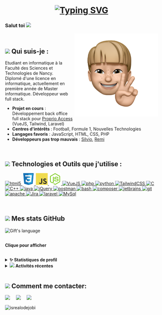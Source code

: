 <h1 align="center"><a href="https://git.io/typing-svg"><img src="https://readme-typing-svg.demolab.com?font=Pacifico&size=50&pause=10000&color=09E991&center=true&width=600&height=100&lines=Anthony+Briot" alt="Typing SVG" /></a></h1>

### Salut toi <img src="https://media.giphy.com/media/hvRJCLFzcasrR4ia7z/giphy.gif" width="30px">

<a href="#"><img src="https://github.com/Antho57/Antho57/blob/5fd7fb40d111b868508f92082fc3aadafbc018d6/src/images/me/20221029_162234225_iOS.png" align="right" height="275" /></a>

</br>

## <img src="https://img.icons8.com/emoji/344/memo-emoji.png" width="30px">  Qui suis-je :

Etudiant en informatique à la Faculté des Sciences et Technologies de Nancy. <br/>
Diplomé d'une licence en informatique, actuellement en première année de Master informatique. Développeur web full stack.

- **Projet en cours** : Développement back office full stack pour [Proprio Access](https://proprio-access.fr/) (VueJS, Tailwind, Laravel)
- **Centres d'intérêts** : Football, Formule 1, Nouvelles Technologies
- **Langages favoris** : JavaScript, HTML, CSS, PHP
- **Développeurs pas trop mauvais** : [Silvio](https://github.com/Silvio-Br), [Remi](https://github.com/RemRem57)

</br>

<h2 align="left"><img src="https://img.icons8.com/emoji/344/hammer-and-wrench.png" width="30px"> Technologies et Outils que j'utilise :</h2>
<p align="left">
   <a href="https://www.w3.org/html/" target="_blank"> <img src="https://cdn.jsdelivr.net/gh/devicons/devicon/icons/html5/html5-original.svg" alt="html5" width="40" height="40"/> </a>
   <a href="https://www.w3schools.com/css/" target="_blank"> <img src="https://raw.githubusercontent.com/devicons/devicon/master/icons/css3/css3-original.svg" alt="css3" width="40" height="40"/> </a>
   <a href="https://developer.mozilla.org/en-US/docs/Web/JavaScript" target="_blank"> <img src="https://raw.githubusercontent.com/devicons/devicon/master/icons/javascript/javascript-original.svg" alt="javascript" width="40" height="40"/> </a>
   <a href="https://nodejs.org" target="_blank"> <img src="https://raw.githubusercontent.com/devicons/devicon/master/icons/nodejs/nodejs-original.svg" alt="nodejs" width="40" height="40"/> </a>
   <a href="https://vuejs.org/" target="_blank"> <img src="https://cdn.jsdelivr.net/gh/devicons/devicon/icons/vuejs/vuejs-original.svg" alt="VueJS" width="40" height="40"/> </a>
   <a href="https://www.php.net/" target="_blank"> <img src="https://cdn.jsdelivr.net/gh/devicons/devicon/icons/php/php-plain.svg" alt="php" width="40" height="40"/> </a>
   <a href="https://www.python.org/" target="_blank"> <img src="https://cdn.jsdelivr.net/gh/devicons/devicon/icons/python/python-original.svg" alt="python" width="40" height="40"/> </a>
   <a href="https://tailwindcss.com/" target="_blank"> <img src="https://cdn.jsdelivr.net/gh/devicons/devicon/icons/tailwindcss/tailwindcss-plain.svg" alt="TailwindCSS" width="40" height="40"/> </a>
   <a href="https://fr.wikipedia.org/wiki/C_(langage)" target="_blank"> <img src="https://cdn.jsdelivr.net/gh/devicons/devicon/icons/c/c-plain.svg" alt="C" width="40" height="40"/> </a>
   <a href="https://isocpp.org/" target="_blank"> <img src="https://cdn.jsdelivr.net/gh/devicons/devicon/icons/cplusplus/cplusplus-plain.svg" alt="C++" width="40" height="40"/> </a>
   <a href="https://www.java.com/fr/" target="_blank"> <img src="https://cdn.jsdelivr.net/gh/devicons/devicon/icons/java/java-original.svg" alt="java" width="40" height="40"/> </a>
   <a href="https://jquery.com/" target="_blank"> <img src="https://cdn.jsdelivr.net/gh/devicons/devicon/icons/jquery/jquery-original-wordmark.svg" alt="jQuery" width="40" height="40"/> </a>
   <a href="https://www.postman.com/" target="_blank"> <img src="https://www.vectorlogo.zone/logos/getpostman/getpostman-icon.svg" alt="postman" width="40" height="40"/> </a>
   <a href="https://www.gnu.org/software/bash/" target="_blank"> <img src="https://cdn.jsdelivr.net/gh/devicons/devicon/icons/bash/bash-original.svg" alt="bash" width="40" height="40"/> </a>
   <a href="https://getcomposer.org/" target="_blank"> <img src="https://cdn.jsdelivr.net/gh/devicons/devicon/icons/composer/composer-original.svg" alt="composer" width="40" height="40"/> </a>
   <a href="https://www.jetbrains.com/" target="_blank"> <img src="https://cdn.jsdelivr.net/gh/devicons/devicon/icons/jetbrains/jetbrains-original.svg" alt="jetbrains" width="40" height="40"/> </a>
   <a href="https://git-scm.com/" target="_blank"> <img src="https://www.vectorlogo.zone/logos/git-scm/git-scm-icon.svg" alt="git" width="40" height="40"/> </a>
   <a href="https://httpd.apache.org/" target="_blank"> <img src="https://cdn.jsdelivr.net/gh/devicons/devicon/icons/apache/apache-original.svg" alt="apache" width="40" height="40"/> </a>
   <a href="https://www.atlassian.com/fr/software/jira" target="_blank"> <img src="https://cdn.jsdelivr.net/gh/devicons/devicon/icons/jira/jira-original-wordmark.svg" alt="Jira" width="40" height="40"/> </a>
   <a href="https://laravel.com/" target="_blank"> <img src="https://cdn.jsdelivr.net/gh/devicons/devicon/icons/laravel/laravel-plain-wordmark.svg" alt="laravel" width="40" height="40"/> </a>
   <a href="https://www.mysql.com/fr/" target="_blank"> <img src="https://cdn.jsdelivr.net/gh/devicons/devicon/icons/mysql/mysql-original-wordmark.svg" alt="MySql" width="40" height="40"/> </a>
</p>
</br>

## <img src="https://img.icons8.com/emoji/344/bar-chart-emoji.png" width="30px"> Mes stats GitHub

<div>
  <img align="center" src="https://github-readme-stats.vercel.app/api/top-langs?username=Antho57&langs_count=10&show_icons=true&locale=fr&layout=compact&theme=material-palenight&count_private=true&custom_title=Langages%20les%20plus%20utilisés&bg_color=00000000&hide_border=true" alt="Gift's language" height="150px"  width="400px"/>
</div>
<br/>

**Clique pour afficher**

<br/>
<details>
   <a href="#"><img src="https://github.com/Antho57/Antho57/blob/5fd7fb40d111b868508f92082fc3aadafbc018d6/src/images/me/20221029_162234053_iOS.png" align="right" height="220" /></a>
  <summary><b>✨ Statistiques de profil </b></summary>
   <br/>
  <img src="https://github-readme-stats.anuraghazra1.vercel.app/api?username=Antho57&show_icons=true&theme=material-palenight&count_private=true&custom_title=Statistiques%20GitHub%20d'Anthony%20Briot&bg_color=00000000&hide_border=true" />
</details>
<details>
  <summary><b><img src = "https://img.icons8.com/emoji/344/chart-increasing-emoji.png" width="20px"> Activités récentes </b></summary>
  <br/>
   <a href="https://github.com/Antho57/"><img alt="Gift' Activity Graph" src="https://activity-graph.herokuapp.com/graph?username=Antho57&custom_title=Graphique%20des%20contributions&theme=material-palenight&bg_color=00000000&hide_border=true" /></a>
  <br/>
</details>
</br>

##  <img src="https://img.icons8.com/emoji/344/open-mailbox-with-raised-flag.png" width="30px"> Comment me contacter:

<p>
  <a target="_blank"href="https://www.linkedin.com/in/anthony-briot-7521a3218/"><img src="https://img.shields.io/badge/linkedin-%230077B5.svg?&style=for-the-badge&logo=linkedin&logoColor=white" /></a>&nbsp;&nbsp;&nbsp;&nbsp;
  <a target="_blank"href="https://twitter.com/Anthony57b"><img src="https://img.shields.io/badge/twitter-%231DA1F2.svg?&style=for-the-badge&logo=twitter&logoColor=white" /></a>&nbsp;&nbsp;&nbsp;&nbsp;
  <a href="mailto:anthony.briot1809@orange.fr?subject=Hello%20Ileri,%20From%20Github"><img src="https://img.shields.io/badge/gmail-%23D14836.svg?&style=for-the-badge&logo=gmail&logoColor=white" /></a>&nbsp;&nbsp;&nbsp;&nbsp;
</p>

<!-- GitHub section: END -->

<!-- Profile Views -->

<p align="left"> <img src="https://komarev.com/ghpvc/?username=Antho57&label=Vues%20du%20profil&color=c691e9&style=flat" alt="isrealodejobi" />
</p>

<!-- THE END -->

<!--
**Antho57/Antho57** is a ✨ _special_ ✨ repository because its `README.md` (this file) appears on your GitHub profile.

Here are some ideas to get you started:

- 🔭 I’m currently working on ...
- 🌱 I’m currently learning ...
- 👯 I’m looking to collaborate on ...
- 🤔 I’m looking for help with ...
- 💬 Ask me about ...
- 📫 How to reach me: ...
- 😄 Pronouns: ...
- ⚡ Fun fact: ...
-->
